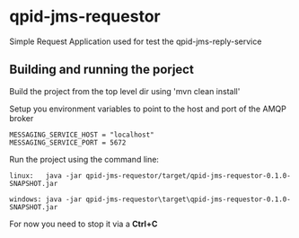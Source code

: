 # qpid-jms-requestor

Simple Request Application used for test the qpid-jms-reply-service

## Building and running the porject

Build the project from the top level dir using 'mvn clean install'

Setup you environment variables to point to the host and port of the AMQP broker

    MESSAGING_SERVICE_HOST = "localhost"
    MESSAGING_SERVICE_PORT = 5672

Run the project using the command line:

    linux:   java -jar qpid-jms-requestor/target/qpid-jms-requestor-0.1.0-SNAPSHOT.jar

    windows: java -jar qpid-jms-requestor\target\qpid-jms-requestor-0.1.0-SNAPSHOT.jar

For now you need to stop it via a **Ctrl+C**